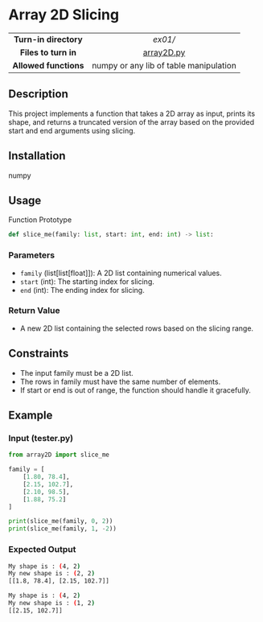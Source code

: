 # Array 2D Slicing

|||
|:----------------: |:-----------------------------------:|
| **Turn-in directory** | *ex01/* |
| **Files to turn in**| [array2D.py](./array2D.py) |
| **Allowed functions** | numpy or any lib of table manipulation |

## Description
This project implements a function that takes a 2D array as input, prints its shape, and returns a truncated version of the array based on the provided start and end arguments using slicing.

## Installation
numpy

## Usage
Function Prototype

```py 
def slice_me(family: list, start: int, end: int) -> list:
```

### Parameters
- ``family`` (list[list[float]]): A 2D list containing numerical values.
- ``start`` (int): The starting index for slicing.
- ``end`` (int): The ending index for slicing.
### Return Value
- A new 2D list containing the selected rows based on the slicing range.
## Constraints
- The input family must be a 2D list.
- The rows in family must have the same number of elements.
- If start or end is out of range, the function should handle it gracefully.
## Example
### Input (tester.py)
```py
from array2D import slice_me

family = [
    [1.80, 78.4],
    [2.15, 102.7],
    [2.10, 98.5],
    [1.88, 75.2]
]

print(slice_me(family, 0, 2))
print(slice_me(family, 1, -2))
```
### Expected Output
```sh
My shape is : (4, 2)
My new shape is : (2, 2)
[[1.8, 78.4], [2.15, 102.7]]

My shape is : (4, 2)
My new shape is : (1, 2)
[[2.15, 102.7]]
```
